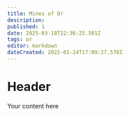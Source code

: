```yaml
---
title: Mines of Or
description: 
published: 1
date: 2025-03-18T22:36:25.501Z
tags: or
editor: markdown
dateCreated: 2022-01-24T17:09:27.578Z
---
```


# Header
Your content here
